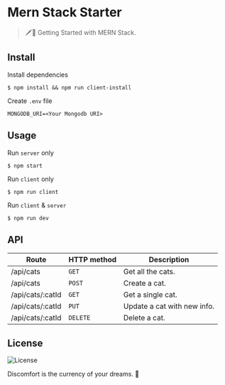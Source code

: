 # Mern Stack Starter

> 🗡️🍣 Getting Started with MERN Stack.

## Install

Install dependencies
```
$ npm install && npm run client-install
```
Create `.env` file
```
MONGODB_URI=<Your Mongodb URI>
```

## Usage

Run `server` only
```
$ npm start
```
Run `client` only
```
$ npm run client
```
Run `client` & `server`
```
$ npm run dev
```

## API

| Route            | HTTP method | Description                 |
|------------------|-------------|-----------------------------|
| /api/cats        | `GET`       | Get all the cats.           |
| /api/cats        | `POST`      | Create a cat.               |
| /api/cats/:catId | `GET`       | Get a single cat.           |
| /api/cats/:catId | `PUT`       | Update a cat with new info. |
| /api/cats/:catId | `DELETE`    | Delete a cat.               |

## License

![License](https://img.shields.io/github/license/cuongw/mern-stack-starter.svg?style=flat-square)

<!-- INSPIRATIONAL_QUOTE_START -->
Discomfort is the currency of your dreams.
🦄
<!-- INSPIRATIONAL_QUOTE_END -->

